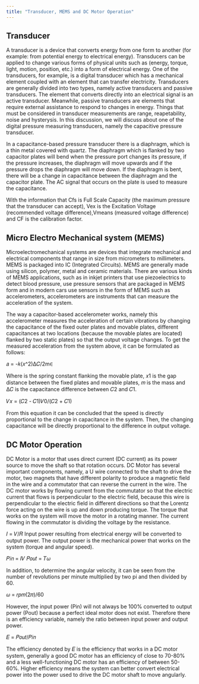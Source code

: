 ```yaml
---
title: "Transducer, MEMS and DC Motor Operation"
---
```



## Transducer

A transducer is a device that converts energy from one form to another (for example: from potential energy to electrical energy). Transducers can be applied to change various forms of physical units such as (energy, torque, light, motion, position, etc.) into a form of electrical energy. One of the transducers, for example, is a digital transducer which has a mechanical element coupled with an element that can transfer electricity. Transducers are generally divided into two types, namely active transducers and passive transducers. The element that converts directly into an electrical signal is an active transducer. Meanwhile, passive transducers are elements that require external assistance to respond to changes in energy. Things that must be considered in transducer measurements are range, reapetability, noise and
hysterysis. In this discussion, we will discuss about one of the digital pressure measuring transducers, namely the capacitive pressure transducer.

In a capacitance-based pressure transducer there is a diaphragm, which is a thin metal covered with quartz. The diaphragm which is flanked by two capacitor plates will bend when the pressure port changes its pressure, if the pressure increases, the diaphragm will move upwards and if the pressure drops the diaphragm will move down. If the diaphragm is bent, there will be a change in capacitance between the diaphragm and the capacitor plate. The AC signal that occurs on the plate is used to measure the capacitance.

With the information that Cfs is Full Scale Capacity (the maximum pressure that the transducer can accept), Vex is the Excitation Voltage (recommended voltage difference),Vmeans (measured voltage difference) and CF is the calibration factor.

## Micro Electro Mechanical system (MEMS)


Microelectromechanical systems are devices that integrate mechanical and electrical components that range in size from micrometers to millimeters. MEMS is packaged into IC (Integrated Circuits). MEMS are generally made using silicon, polymer, metal and ceramic materials. There are various kinds of MEMS applications, such as in inkjet printers that use piezoelectrics to detect blood pressure, use pressure sensors that are packaged in MEMS form and in modern cars use sensors in the form of MEMS such as accelerometers, accelerometers are instruments that can measure the acceleration of the system.

The way a capacitor-based accelerometer works, namely this accelerometer measures the acceleration of certain vibrations by changing the capacitance of the fixed outer plates and movable plates, different capacitances at two locations (because the movable plates are located) flanked by two static plates) so that the output voltage changes. To get the measured acceleration from the system above, it can be formulated as follows:

𝑎 = -𝑘(𝑥^2)∆𝐶/2m∈

Where is the spring constant flanking the movable plate, 𝑥1 is the gap distance between the fixed plates and movable plates, 𝑚 is the mass and ∆𝐶 is the capacitance difference between 𝐶2 and 𝐶1.

𝑉𝑥 = (𝐶2 - 𝐶1)𝑉0/(𝐶2 + 𝐶1)

From this equation it can be concluded that the speed is directly proportional to the change in capacitance in the system. Then, the changing capacitance will be directly proportional to the difference in output voltage.

## DC Motor Operation

DC Motor is a motor that uses direct current (DC current) as its power source to move the shaft so that rotation occurs. DC Motor has several important components, namely, a U wire connected to the shaft to drive the motor, two magnets that have different polarity to produce a magnetic field in the wire and a commutator that can reverse the current in the wire. The DC motor works by flowing current from the commutator so that the electric current that flows is perpendicular to the electric field, because this wire is perpendicular to the electric field in different directions so that the Lorentz force acting on the wire is up and down producing torque. The torque that works on the system will move the motor in a rotating manner. The current flowing in the commutator is dividing the voltage by the resistance.

𝐼 = 𝑉/𝑅
Input power resulting from electrical energy will be converted to output power. The output power is the mechanical power that works on the system (torque and angular speed).

𝑃𝑖𝑛 = 𝐼𝑉
𝑃𝑜𝑢𝑡 = 𝑇𝜔 

In addition, to determine the angular velocity, it can be seen from the number of revolutions per minute multiplied by two pi and then divided by 60.

𝜔 = 𝑟𝑝𝑚(2𝜋)/60

However, the input power (Pin) will not always be 100% converted to output power (Pout) because a perfect ideal motor does not exist. Therefore there is an efficiency variable, namely the ratio between input power and output power.

 𝐸 = 𝑃𝑜𝑢𝑡/𝑃𝑖𝑛

The efficiency denoted by 𝐸 is the efficiency that works in a DC motor system, generally a good DC motor has an efficiency of close to 70-80% and a less well-functioning DC motor has an efficiency of between 50- 60%. Higher efficiency means the system can better convert electrical power into the power used to drive the DC motor shaft to move angularly.